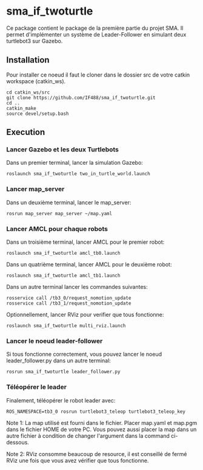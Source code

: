 # sma_if_twoturtle
Ce package contient le package de la première partie du projet SMA.
Il permet d'implémenter un système de Leader-Follower en simulant deux turtlebot3 sur Gazebo.

## Installation
Pour installer ce noeud il faut le cloner dans le dossier src de votre catkin workspace (catkin_ws).

```
cd catkin_ws/src
git clone https://github.com/IF488/sma_if_twoturtle.git
cd ..
catkin_make
source devel/setup.bash
```

## Execution
### Lancer Gazebo et les deux Turtlebots
Dans un premier terminal, lancer la simulation Gazebo:

```
roslaunch sma_if_twoturtle two_in_turtle_world.launch
```

### Lancer map_server
Dans un deuxième terminal, lancer le map_server:

```
rosrun map_server map_server ~/map.yaml
```

### Lancer AMCL pour chaque robots
Dans un troisième terminal, lancer AMCL pour le premier robot:

```
roslaunch sma_if_twoturtle amcl_tb0.launch
```

Dans un quatrième terminal, lancer AMCL pour le deuxième robot:

```
roslaunch sma_if_twoturtle amcl_tb1.launch
```

Dans un autre terminal lancer les commandes suivantes:

```
rosservice call /tb3_0/request_nomotion_update 
rosservice call /tb3_1/request_nomotion_update
```

Optionnellement, lancer RViz pour verifier que tous fonctionne:

```
roslaunch sma_if_twoturtle multi_rviz.launch
```

### Lancer le noeud leader-follower
Si tous fonctionne correctement, vous pouvez lancer le noeud leader_follower.py dans un autre terminal:

```
rosrun sma_if_twoturtle leader_follower.py
```

### Téléopérer le leader
Finalement, téléopérer le robot leader avec:

```
ROS_NAMESPACE=tb3_0 rosrun turtlebot3_teleop turtlebot3_teleop_key
```

Note 1: La map utilisé est fourni dans le fichier. Placer map.yaml et map.pgm dans le fichier HOME de votre PC. Vous pouvez aussi placer la map dans un autre fichier à condition de changer l'argument dans la command ci-dessous.  
  
Note 2: RViz consomme beaucoup de resource, il est conseillé de fermé RViz une fois que vous avez vérifier que tous fonctionne.